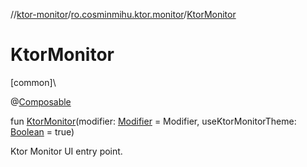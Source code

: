 //[ktor-monitor](../../index.md)/[ro.cosminmihu.ktor.monitor](index.md)/[KtorMonitor](-ktor-monitor.md)

# KtorMonitor

[common]\

@[Composable](https://developer.android.com/reference/kotlin/androidx/compose/runtime/Composable.html)

fun [KtorMonitor](-ktor-monitor.md)(modifier: [Modifier](https://developer.android.com/reference/kotlin/androidx/compose/ui/Modifier.html) = Modifier, useKtorMonitorTheme: [Boolean](https://kotlinlang.org/api/core/kotlin-stdlib/kotlin/-boolean/index.html) = true)

Ktor Monitor UI entry point.